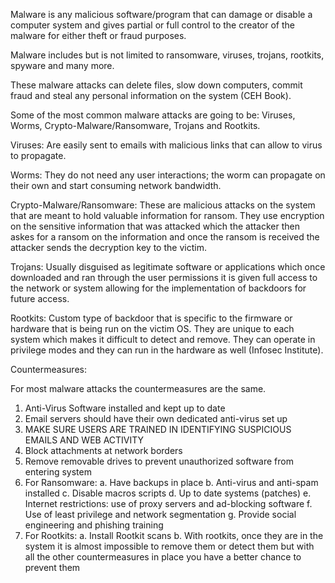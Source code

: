 Malware is any malicious software/program that can damage or disable a computer system and gives partial
or full control to the creator of the malware for either theft or fraud purposes.

Malware includes but is not limited to ransomware, viruses, trojans, rootkits, spyware and many more.

These malware attacks can delete files, slow down computers, commit fraud and steal any personal information on the system
(CEH Book).

Some of the most common malware attacks are going to be: Viruses, Worms, Crypto-Malware/Ransomware, Trojans and Rootkits.

Viruses: Are easily sent to emails with malicious links that can allow to virus to propagate.

Worms: They do not need any user interactions; the worm can propagate on their own and start consuming network bandwidth.

Crypto-Malware/Ransomware: These are malicious attacks on the system that are meant to hold valuable information for ransom.
They use encryption on the sensitive information that was attacked which the attacker then askes for a ransom on the 
information and once the ransom is received the attacker sends the decryption key to the victim.

Trojans: Usually disguised as legitimate software or applications which once downloaded and ran through the user permissions
it is given full access to the network or system allowing for the implementation of backdoors for future access.

Rootkits: Custom type of backdoor that is specific to the firmware or hardware that is being run on the victim OS.
They are unique to each system which makes it difficult to detect and remove.
They can operate in privilege modes and they can run in the hardware as well (Infosec Institute).

Countermeasures:

For most malware attacks the countermeasures are the same.

1. Anti-Virus Software installed and kept up to date
2. Email servers should have their own dedicated anti-virus set up
3. MAKE SURE USERS ARE TRAINED IN IDENTIFYING SUSPICIOUS EMAILS AND WEB ACTIVITY
4. Block attachments at network borders
5. Remove removable drives to prevent unauthorized software from entering system
6. For Ransomware:
	a. Have backups in place
	b. Anti-virus and anti-spam installed
	c. Disable macros scripts
	d. Up to date systems (patches)
	e. Internet restrictions: use of proxy servers and ad-blocking software
	f. Use of least privilege and network segmentation
	g. Provide social engineering and phishing training
7. For Rootkits:
	a. Install Rootkit scans
	b. With rootkits, once they are in the system it is almost impossible to remove them or detect them
	but with all the other countermeasures in place you have a better chance to prevent them
